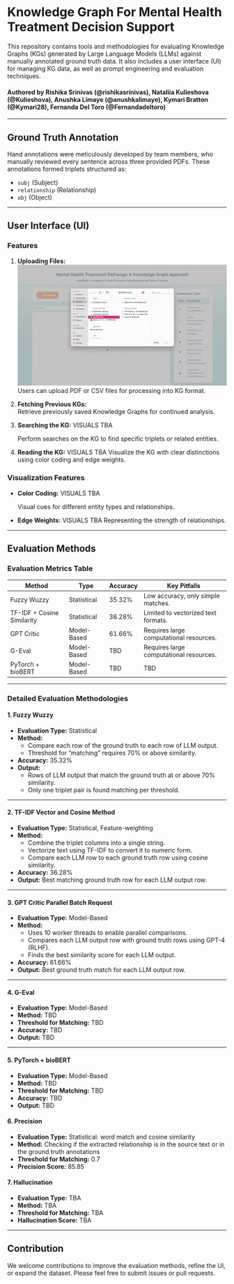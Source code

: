 # Knowledge Graph For Mental Health Treatment Decision Support

This repository contains tools and methodologies for evaluating Knowledge Graphs (KGs) generated by Large Language Models (LLMs) against manually annotated ground truth data. It also includes a user interface (UI) for managing KG data, as well as prompt engineering and evaluation techniques.

#### Authored by **Rishika Srinivas** (@rishikasrinivas), **Nataliia Kulieshova** (@Kulieshova), **Anushka Limaye** (@anushkalimaye), **Kymari Bratton** (@Kymari28), **Fernanda Del Toro** (@Fernandadeltoro)
---

## Ground Truth Annotation  

Hand annotations were meticulously developed by team members, who manually reviewed every sentence across three provided PDFs. These annotations formed triplets structured as:  
- `subj` (Subject)  
- `relationship` (Relationship)  
- `obj` (Object)  

---

## User Interface (UI)  

### Features  
1. **Uploading Files:**
   ![Animated Demo](assets/uploading.gif)
   Users can upload PDF or CSV files for processing into KG format.  

3. **Fetching Previous KGs:**  
   Retrieve previously saved Knowledge Graphs for continued analysis.  

4. **Searching the KG:**
    VISUALS TBA

   Perform searches on the KG to find specific triplets or related entities.  

5. **Reading the KG:**
   VISUALS TBA
   Visualize the KG with clear distinctions using color coding and edge weights.  

### Visualization Features  
- **Color Coding:**
     VISUALS TBA

   Visual cues for different entity types and relationships.  
- **Edge Weights:**
     VISUALS TBA
   Representing the strength of relationships.  

---

## Evaluation Methods  

### Evaluation Metrics Table  

| **Method**               | **Type**       | **Accuracy** | **Key Pitfalls**                   |  
|---------------------------|----------------|--------------|-------------------------------------|  
| Fuzzy Wuzzy              | Statistical    | 35.32%       | Low accuracy, only simple matches. |  
| TF-IDF + Cosine Similarity | Statistical    | 36.28%       | Limited to vectorized text formats.|  
| GPT Critic               | Model-Based    | 61.66%       | Requires large computational resources.|  
| G-Eval                   | Model-Based    | TBD          | Requires large computational resources.    |  
| PyTorch + bioBERT        | Model-Based    | TBD          | TBD    |  

---

### Detailed Evaluation Methodologies  

#### 1. **Fuzzy Wuzzy**  
- **Evaluation Type:** Statistical  
- **Method:**  
   - Compare each row of the ground truth to each row of LLM output.  
   - Threshold for “matching” requires 70% or above similarity.  
- **Accuracy:** 35.32%  
- **Output:**  
   - Rows of LLM output that match the ground truth at or above 70% similarity.  
   - Only one triplet pair is found matching per threshold.  

---

#### 2. **TF-IDF Vector and Cosine Method**  
- **Evaluation Type:** Statistical, Feature-weighting  
- **Method:**  
   - Combine the triplet columns into a single string.  
   - Vectorize text using TF-IDF to convert it to numeric form.  
   - Compare each LLM row to each ground truth row using cosine similarity.  
- **Accuracy:** 36.28%  
- **Output:** Best matching ground truth row for each LLM output row.  

---

#### 3. **GPT Critic Parallel Batch Request**  
- **Evaluation Type:** Model-Based  
- **Method:**  
   - Uses 10 worker threads to enable parallel comparisons.  
   - Compares each LLM output row with ground truth rows using GPT-4 (RLHF).  
   - Finds the best similarity score for each LLM output.  
- **Accuracy:** 61.66%  
- **Output:** Best ground truth match for each LLM output row.  

---

#### 4. **G-Eval**  
- **Evaluation Type:** Model-Based  
- **Method:** TBD  
- **Threshold for Matching:** TBD  
- **Accuracy:** TBD  
- **Output:** TBD  

---

#### 5. **PyTorch + bioBERT**  
- **Evaluation Type:** Model-Based  
- **Method:** TBD  
- **Threshold for Matching:** TBD  
- **Accuracy:** TBD  
- **Output:** TBD

#### 6. **Precision** 
- **Evaluation Type:** Statistical: word match and cosine similarity 
- **Method:** Checking if the extracted relationship is in the source text or in the ground truth annotations  
- **Threshold for Matching:** 0.7 
- **Precision Score:** 85.85

#### 7. **Hallucination** 
- **Evaluation Type:** TBA
- **Method:** TBA
- **Threshold for Matching:** TBA 
- **Hallucination Score:** TBA


---

## Contribution  
We welcome contributions to improve the evaluation methods, refine the UI, or expand the dataset. Please feel free to submit issues or pull requests.  

